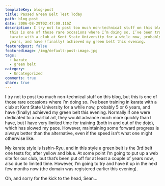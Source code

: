 ```yaml
---
templateKey: blog-post
title: Passed Green Belt Test Today
path: blog-post
date: 2006-08-29T02:47:00.116Z
description: I try not to post too much non-technical stuff on this blog, but
  this is one of those rare occasions where I’m doing so. I’ve been training in
  karate with a club at Kent State University for a while now, probably 5 or 6
  years, and have (finally) achieved my green belt this evening.
featuredpost: false
featuredimage: /img/default-post-image.jpg
tags:
  - karate
  - green belt
category:
  - Uncategorized
comments: true
share: true
---
```

<!--StartFragment-->

I try not to post too much non-technical stuff on this blog, but this is one of those rare occasions where I’m doing so. I’ve been training in karate with a club at Kent State University for a while now, probably 5 or 6 years, and have (finally) achieved my green belt this evening. Normally if one were dedicated to a martial art, they would advance much more quickly than I have, but I have very limited time for training (both in and out of the dojo), which has slowed my pace. However, maintaining some forward progress is always better than the alternative, even if the speed isn’t what one might otherwise like.

My karate style is Isshin-Ryu, and in this style a green belt is the 3rd belt one tests for, after yellow and blue. At some point I’m going to put up a web site for our club, but that’s been put off for at least a couple of years now, also due to limited time. However, I’m going to try and have it up in the next few months now (the domain was registered earlier this evening).

Oh, and sorry for the kick to the head, Sean…

<!--EndFragment-->